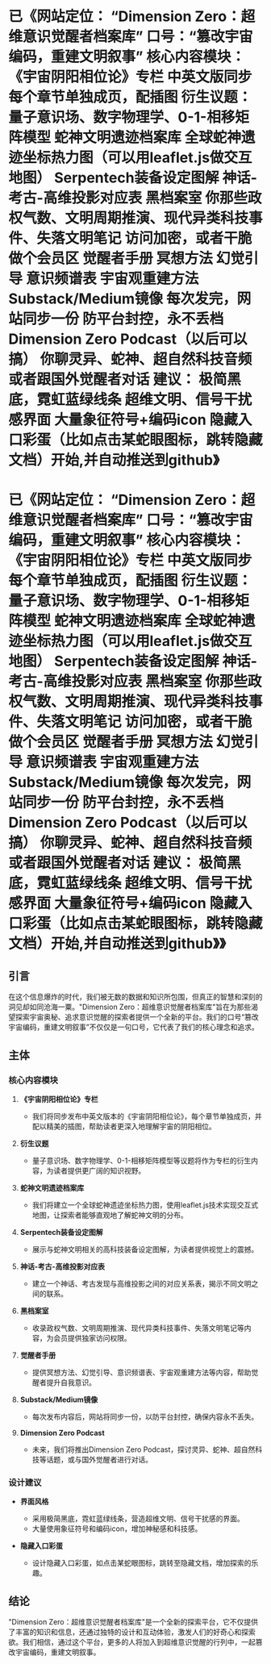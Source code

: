 # 已《网站定位： “Dimension Zero：超维意识觉醒者档案库” 口号：“篡改宇宙编码，重建文明叙事” 核心内容模块： 《宇宙阴阳相位论》专栏 中英文版同步 每个章节单独成页，配插图 衍生议题：量子意识场、数字物理学、0-1-相移矩阵模型 蛇神文明遗迹档案库 全球蛇神遗迹坐标热力图（可以用leaflet.js做交互地图） Serpentech装备设定图解 神话-考古-高维投影对应表 黑档案室 你那些政权气数、文明周期推演、现代异类科技事件、失落文明笔记 访问加密，或者干脆做个会员区 觉醒者手册 冥想方法 幻觉引导 意识频谱表 宇宙观重建方法 Substack/Medium镜像 每次发完，网站同步一份 防平台封控，永不丢档 Dimension Zero Podcast（以后可以搞） 你聊灵异、蛇神、超自然科技音频 或者跟国外觉醒者对话 建议： 极简黑底，霓虹蓝绿线条 超维文明、信号干扰感界面 大量象征符号+编码icon 隐藏入口彩蛋（比如点击某蛇眼图标，跳转隐藏文档）开始,并自动推送到github》

# 已《网站定位： “Dimension Zero：超维意识觉醒者档案库” 口号：“篡改宇宙编码，重建文明叙事” 核心内容模块： 《宇宙阴阳相位论》专栏 中英文版同步 每个章节单独成页，配插图 衍生议题：量子意识场、数字物理学、0-1-相移矩阵模型 蛇神文明遗迹档案库 全球蛇神遗迹坐标热力图（可以用leaflet.js做交互地图） Serpentech装备设定图解 神话-考古-高维投影对应表 黑档案室 你那些政权气数、文明周期推演、现代异类科技事件、失落文明笔记 访问加密，或者干脆做个会员区 觉醒者手册 冥想方法 幻觉引导 意识频谱表 宇宙观重建方法 Substack/Medium镜像 每次发完，网站同步一份 防平台封控，永不丢档 Dimension Zero Podcast（以后可以搞） 你聊灵异、蛇神、超自然科技音频 或者跟国外觉醒者对话 建议： 极简黑底，霓虹蓝绿线条 超维文明、信号干扰感界面 大量象征符号+编码icon 隐藏入口彩蛋（比如点击某蛇眼图标，跳转隐藏文档）开始,并自动推送到github》》

## 引言

在这个信息爆炸的时代，我们被无数的数据和知识所包围，但真正的智慧和深刻的洞见却如同沧海一粟。"Dimension Zero：超维意识觉醒者档案库"旨在为那些渴望探索宇宙奥秘、追求意识觉醒的探索者提供一个全新的平台。我们的口号“篡改宇宙编码，重建文明叙事”不仅仅是一句口号，它代表了我们的核心理念和追求。

## 主体

### 核心内容模块

1. **《宇宙阴阳相位论》专栏**
   - 我们将同步发布中英文版本的《宇宙阴阳相位论》，每个章节单独成页，并配以精美的插图，帮助读者更深入地理解宇宙的阴阳相位。

2. **衍生议题**
   - 量子意识场、数字物理学、0-1-相移矩阵模型等议题将作为专栏的衍生内容，为读者提供更广阔的知识视野。

3. **蛇神文明遗迹档案库**
   - 我们将建立一个全球蛇神遗迹坐标热力图，使用leaflet.js技术实现交互式地图，让探索者能够直观地了解蛇神文明的分布。

4. **Serpentech装备设定图解**
   - 展示与蛇神文明相关的高科技装备设定图解，为读者提供视觉上的震撼。

5. **神话-考古-高维投影对应表**
   - 建立一个神话、考古发现与高维投影之间的对应关系表，揭示不同文明之间的联系。

6. **黑档案室**
   - 收录政权气数、文明周期推演、现代异类科技事件、失落文明笔记等内容，为会员提供独家访问权限。

7. **觉醒者手册**
   - 提供冥想方法、幻觉引导、意识频谱表、宇宙观重建方法等内容，帮助觉醒者提升自我意识。

8. **Substack/Medium镜像**
   - 每次发布内容后，网站将同步一份，以防平台封控，确保内容永不丢失。

9. **Dimension Zero Podcast**
   - 未来，我们将推出Dimension Zero Podcast，探讨灵异、蛇神、超自然科技等话题，或与国外觉醒者进行对话。

### 设计建议

- **界面风格**
  - 采用极简黑底，霓虹蓝绿线条，营造超维文明、信号干扰感的界面。
  - 大量使用象征符号和编码icon，增加神秘感和科技感。

- **隐藏入口彩蛋**
  - 设计隐藏入口彩蛋，如点击某蛇眼图标，跳转至隐藏文档，增加探索的乐趣。

## 结论

"Dimension Zero：超维意识觉醒者档案库"是一个全新的探索平台，它不仅提供了丰富的知识和信息，还通过独特的设计和互动体验，激发人们的好奇心和探索欲。我们相信，通过这个平台，更多的人将加入到超维意识觉醒的行列中，一起篡改宇宙编码，重建文明叙事。